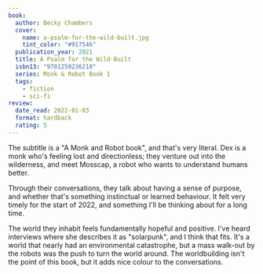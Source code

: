```yaml
---
book:
  author: Becky Chambers
  cover:
    name: a-psalm-for-the-wild-built.jpg
    tint_color: "#917546"
  publication_year: 2021
  title: A Psalm for the Wild-Built
  isbn13: "9781250236210"
  series: Monk & Robot Book 1
  tags:
    - fiction
    - sci-fi
review:
  date_read: 2022-01-03
  format: hardback
  rating: 5
---
```


The subtitle is a "A Monk and Robot book", and that's very literal.
Dex is a monk who's feeling lost and directionless; they venture out into the wilderness, and meet Mosscap, a robot who wants to understand humans better.

Through their conversations, they talk about having a sense of purpose, and whether that's something instinctual or learned behaviour.
It felt very timely for the start of 2022, and something I'll be thinking about for a long time.

The world they inhabit feels fundamentally hopeful and positive.
I've heard interviews where she describes it as "solarpunk", and I think that fits.
It's a world that nearly had an environmental catastrophe, but a mass walk-out by the robots was the push to turn the world around.
The worldbuilding isn't the point of this book, but it adds nice colour to the conversations.
